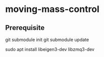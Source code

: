 # moving-mass-control

## Prerequisite
git submodule init
git submodule update

sudo apt install libeigen3-dev libzmq3-dev
